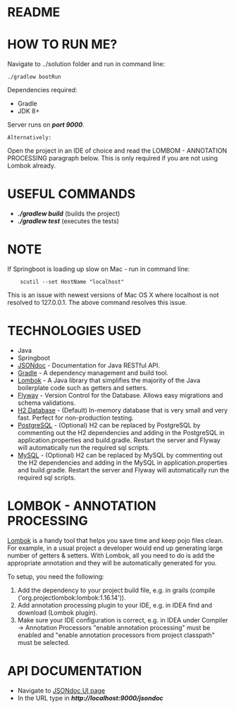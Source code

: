 README
====

HOW TO RUN ME?
====

Navigate to ../solution folder and run in command line:
    
    ./gradlew bootRun
    
Dependencies required:
* Gradle
* JDK 8+

Server runs on <i><b>port 9000</b></i>.

    Alternatively:
Open the project in an IDE of choice and read the LOMBOM - ANNOTATION PROCESSING paragraph below.
This is only required if you are not using Lombok already.

USEFUL COMMANDS
====
- <i><b>./gradlew build</b></i> (builds the project)
- <i><b>./gradlew test</b></i> (executes the tests)

NOTE
===
If Springboot is loading up slow on Mac - run in command line: 

        scutil --set HostName "localhost"
This is an issue with newest versions of Mac OS X where localhost is not resolved to 127.0.0.1. The above command resolves this issue.

TECHNOLOGIES USED
====
* Java
* Springboot
* [JSONdoc](http://jsondoc.org/) - Documentation for Java RESTful API.
* [Gradle](https://gradle.org/) - A dependency management and build tool.
* [Lombok](https://projectlombok.org) - A Java library that simplifies the majority of the Java boilerplate code 
such as getters and setters.
* [Flyway](https://flywaydb.org) - Version Control for the Database. Allows easy migrations and schema validations.
* [H2 Database](http://www.h2database.com/html/main.html) - (Default) In-memory database that is very small and very fast. 
Perfect for non-production testing.
* [PostgreSQL](https://hub.docker.com/r/library/postgres) - (Optional) H2 can be replaced by PostgreSQL by commenting out the H2 dependencies and adding in the PostgreSQL in application.properties and build.gradle. Restart the server and Flyway will automatically run the required sql scripts.
* [MySQL](https://hub.docker.com/r/library/mysql/) - (Optional) H2 can be replaced by MySQL by commenting out the H2 dependencies and adding in the MySQL in application.properties and build.gradle. Restart the server and Flyway will automatically run the required sql scripts.

LOMBOK - ANNOTATION PROCESSING
====
[Lombok](https://projectlombok.org) is a handy tool that helps you save time and keep pojo files clean.
For example, in a usual project a developer would end up generating large number of getters & setters. 
With Lombok, all you need to do is add the appropriate annotation and they will be automatically generated for you.

To setup, you need the following:
1. Add the dependency to your project build file, e.g. in grails (compile ('org.projectlombok:lombok:1.16.14')).
2. Add annotation processing plugin to your IDE, e.g. in IDEA find and download (Lombok plugin).
3. Make sure your IDE configuration is correct, e.g. in IDEA under Compiler -> Annotation Processors 
"enable annotation processing" must be enabled and 
"enable annotation processors from project classpath" must be selected.

API DOCUMENTATION
====
* Navigate to [JSONdoc UI page](http://localhost:9000/jsondoc-ui.html)
* In the URL type in <i><b>http://localhost:9000/jsondoc</b></i>
